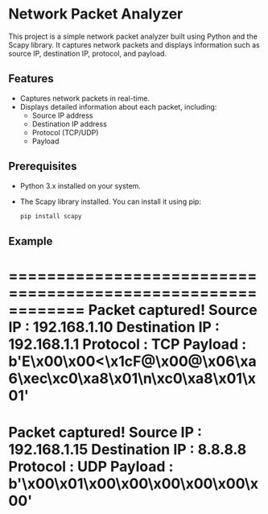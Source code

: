 # Network Packet Analyzer

This project is a simple network packet analyzer built using Python and the Scapy library. It captures network packets and displays information such as source IP, destination IP, protocol, and payload.

## Features

- Captures network packets in real-time.
- Displays detailed information about each packet, including:
  - Source IP address
  - Destination IP address
  - Protocol (TCP/UDP)
  - Payload

## Prerequisites

- Python 3.x installed on your system.
- The Scapy library installed. You can install it using pip:

  ```sh
  pip install scapy

## Example 
============================================================
Packet captured!
Source IP      : 192.168.1.10
Destination IP : 192.168.1.1
Protocol       : TCP
Payload        : b'E\x00\x00<\x1cF@\x00@\x06\xa6\xec\xc0\xa8\x01\n\xc0\xa8\x01\x01'
============================================================
Packet captured!
Source IP      : 192.168.1.15
Destination IP : 8.8.8.8
Protocol       : UDP
Payload        : b'\x00\x01\x00\x00\x00\x00\x00\x00'
============================================================
